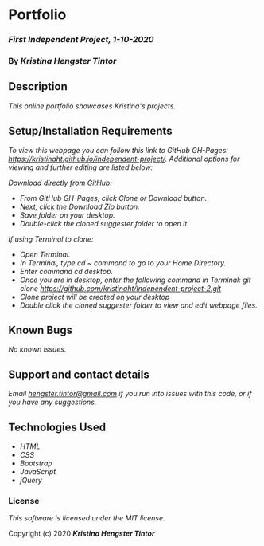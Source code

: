 
# Portfolio

### _First Independent Project, 1-10-2020_

### By _**Kristina Hengster Tintor**_

## Description

_This online portfolio showcases Kristina's projects._

## Setup/Installation Requirements

_To view this webpage you can follow this link to GitHub GH-Pages: https://kristinaht.github.io/independent-project/. Additional options for viewing and further editing are listed below:_

_Download directly from GitHub:_
* _From GitHub GH-Pages, click Clone or Download button._
* _Next, click the Download Zip button._
* _Save folder on your desktop._
* _Double-click the cloned suggester folder to open it._



_If using Terminal to clone:_
* _Open Terminal._
* _In Terminal, type cd ~ command to go to your Home Directory._
* _Enter command cd desktop._
* _Once you are in desktop, enter the following command in Terminal: git clone https://github.com/kristinaht/Independent-project-2.git_
* _Clone project will be created on your desktop_
* _Double click the cloned suggester folder to view and edit webpage files._


## Known Bugs

_No known issues._

## Support and contact details

_Email hengster.tintor@gmail.com if you run into issues with this code, or if you have any suggestions._

## Technologies Used

* _HTML_
* _CSS_
* _Bootstrap_
* _JavaScript_
* _jQuery_

### License

*This software is licensed under the MIT license.*

Copyright (c) 2020 **_Kristina Hengster Tintor_**

